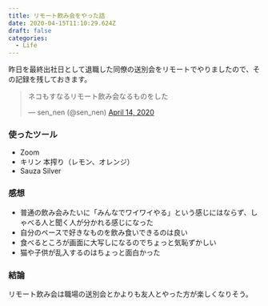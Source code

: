 ```yaml
---
title: リモート飲み会をやった話
date: 2020-04-15T11:10:29.624Z
draft: false
categories:
  - Life
---
```

昨日を最終出社日として退職した同僚の送別会をリモートでやりましたので、その記録を残しておきます。

<blockquote class="twitter-tweet"><p lang="ja" dir="ltr">ネコもすなるリモート飲み会なるものをした</p>&mdash; sen_nen (@sen_nen) <a href="https://twitter.com/sen_nen/status/1250036392488398849?ref_src=twsrc%5Etfw">April 14, 2020</a></blockquote> <script async src="https://platform.twitter.com/widgets.js" charset="utf-8"></script>

### 使ったツール

- Zoom
- キリン 本搾り（レモン、オレンジ）
- Sauza Silver

### 感想

- 普通の飲み会みたいに「みんなでワイワイやる」という感じにはならず、しゃべる人と聞く人が分かれる感じになった
- 自分のペースで好きなものを飲み食いできるのは良い
- 食べるところが画面に大写しになるのでちょっと気恥ずかしい
- 猫や子供が乱入するのはちょっと面白かった

### 結論

リモート飲み会は職場の送別会とかよりも友人とやった方が楽しくなりそう。
